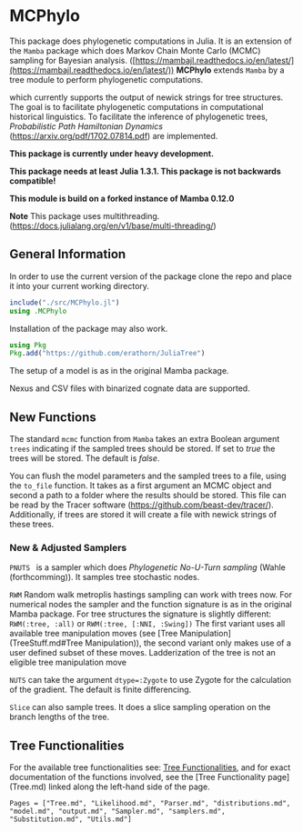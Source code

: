 # MCPhylo

This package does phylogenetic computations in Julia. It is an extension of the `Mamba` package which does Markov Chain Monte Carlo (MCMC) sampling for Bayesian analysis. ([https://mambajl.readthedocs.io/en/latest/](https://mambajl.readthedocs.io/en/latest/))
**MCPhylo** extends `Mamba` by a tree module to perform phylogenetic computations.

which currently supports the output of newick strings for tree structures.
The goal is to facilitate phylogenetic computations in computational historical
linguistics. To facilitate the inference of phylogenetic trees,
_Probabilistic Path Hamiltonian Dynamics_ (https://arxiv.org/pdf/1702.07814.pdf)
are implemented.

**This package is currently under heavy development.**

**This package needs at least Julia 1.3.1. This package is not backwards compatible!**

**This module is build on a forked instance of Mamba 0.12.0**

**Note** This package uses multithreading. (https://docs.julialang.org/en/v1/base/multi-threading/)



## General Information

In order to use the current version of the package clone the repo and place it into your current working directory.

```julia
include("./src/MCPhylo.jl")
using .MCPhylo
```

Installation of the package may also work.

```julia
using Pkg
Pkg.add("https://github.com/erathorn/JuliaTree")
```


The setup of a model is as in the original Mamba package.

Nexus and CSV files with binarized cognate data are supported.

## New Functions

The standard `mcmc` function from `Mamba` takes an extra Boolean argument `trees` indicating if the sampled trees should be stored. If set to _true_ the trees will be stored. The default is _false_.

You can flush the model parameters and the sampled trees to a file, using the `to_file` function. It takes as a first argument an MCMC object and second a path to a folder where the results should be stored. This file can be read by the Tracer software (https://github.com/beast-dev/tracer/). Additionally, if trees are stored it will create a file with newick strings of these trees.

### New & Adjusted Samplers

`PNUTS ` is a sampler which does *Phylogenetic No-U-Turn sampling* (Wahle (forthcomming)). It samples tree stochastic nodes.

`RWM` Random walk metroplis hastings sampling can work with trees now. For numerical nodes the sampler and the function signature is as in the original Mamba package. For tree structures the signature is slightly different: `RWM(:tree, :all)` or `RWM(:tree, [:NNI, :Swing])` The first variant uses all available tree manipulation moves (see [Tree Manipulation](TreeStuff.md#Tree Manipulation)), the second variant only makes use of a user defined subset of these moves. Ladderization of the tree is not an eligible tree manipulation move

`NUTS` can take the argument `dtype=:Zygote` to use Zygote for the calculation of the gradient. The default is finite differencing.

`Slice` can also sample trees. It does a slice sampling operation on the branch lengths of the tree.
## Tree Functionalities

For the available tree functionalities see: [Tree Functionalities](TreeStuff.md), and for exact documentation of the functions involved, see the [Tree Functionality page] (Tree.md) linked along the left-hand side of the page.

```@contents
Pages = ["Tree.md", "Likelihood.md", "Parser.md", "distributions.md", "model.md", "output.md", "Sampler.md", "samplers.md", "Substitution.md", "Utils.md"]
```
